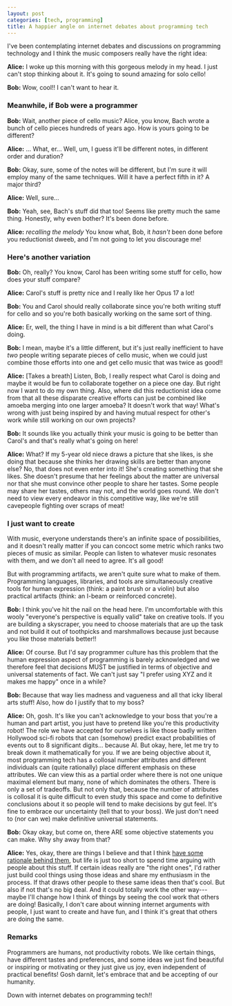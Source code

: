 ```yaml
---
layout: post
categories: [tech, programming]
title: A happier angle on internet debates about programming tech
---
```


I've been contemplating internet debates and discussions on programming technology and I think the music composers really have the right idea:

__Alice:__ I woke up this morning with this gorgeous melody in my head. I just can't stop thinking about it. It's going to sound amazing for solo cello!

__Bob:__ Wow, cool!! I can't want to hear it.

### Meanwhile, if Bob were a programmer

__Bob:__ Wait, another piece of cello music? Alice, you know, Bach wrote a bunch of cello pieces hundreds of years ago. How is yours going to be different? 

__Alice:__ ... What, er... Well, um, I guess it'll be different notes, in different order and duration?

__Bob:__ Okay, sure, some of the notes will be different, but I'm sure it will employ many of the same techniques. Will it have a perfect fifth in it? A major third?

__Alice:__ Well, sure...

__Bob:__ Yeah, see, Bach's stuff did that too! Seems like pretty much the same thing. Honestly, why even bother? It's been done before.

__Alice:__ _recalling the melody_ You know what, Bob, it _hasn't_ been done before you reductionist dweeb, and I'm not going to let you discourage me! 

### Here's another variation

__Bob:__ Oh, really? You know, Carol has been writing some stuff for cello, how does your stuff compare?

__Alice:__ Carol's stuff is pretty nice and I really like her Opus 17 a lot!

__Bob:__ You and Carol should really collaborate since you're both writing stuff for cello and so you're both basically working on the same sort of thing.

__Alice:__ Er, well, the thing I have in mind is a bit different than what Carol's doing.

__Bob:__ I mean, maybe it's a little different, but it's just really inefficient to have _two_ people writing separate pieces of cello music, when we could just combine those efforts into one and get cello music that was twice as good!!

__Alice:__ [Takes a breath] Listen, Bob, I really respect what Carol is doing and maybe it would be fun to collaborate together on a piece one day. But right now I want to do my own thing. Also, where did this reductionist idea come from that all these disparate creative efforts can just be combined like amoeba merging into one larger amoeba? It doesn't work that way! What's wrong with just being inspired by and having mutual respect for other's work while still working on our own projects?

__Bob:__ It sounds like you actually think your music is going to be better than Carol's and that's really what's going on here!

__Alice:__ What? If my 5-year old niece draws a picture that she likes, is she doing that because she thinks her drawing skills are better than anyone else? No, that does not even enter into it! She's creating something that she likes. She doesn't presume that her feelings about the matter are universal nor that she must convince other people to share her tastes. Some people may share her tastes, others may not, and the world goes round. We don't need to view every endeavor in this competitive way, like we're still cavepeople fighting over scraps of meat!

### I just want to create

With music, everyone understands there's an infinite space of possibilities, and it doesn't really matter if you can concoct some metric which ranks two pieces of music as similar. People can listen to whatever music resonates with them, and we don't all need to agree. It's all good!

But with programming artifacts, we aren't quite sure what to make of them. Programming languages, libraries, and tools are simultaneously creative tools for human expression (think: a paint brush or a violin) but also practical artifacts (think: an I-beam or reinforced concrete). 

__Bob:__ I think you've hit the nail on the head here. I'm uncomfortable with this wooly "everyone's perspective is equally valid" take on creative tools. If you are building a skyscraper, you need to choose materials that are up the task and not build it out of toothpicks and marshmallows because just because you like those materials better!!

__Alice:__ Of course. But I'd say programmer culture has this problem that the human expression aspect of programming is barely acknowledged and we therefore feel that decisions MUST be justified in terms of objective and universal statements of fact. We can't just say "I prefer using XYZ and it makes me happy" once in a while?

__Bob:__ Because that way lies madness and vagueness and all that icky liberal arts stuff! Also, how do I justify that to my boss?

__Alice:__ Oh, gosh. It's like you can't acknowledge to your boss that you're a human and part artist, you just have to pretend like you're this productivity robot! The role we have accepted for ourselves is like those badly written Hollywood sci-fi robots that can (somehow) predict exact probabilities of events out to 8 significant digits... because AI. But okay, here, let me try to break down it mathematically for you. If we are being objective about it, most programming tech has a collosal number attributes and different individuals can (quite rationally) place different emphasis on these attributes. We can view this as a partial order where there is not one unique maximal element but many, none of which dominates the others. There is only a set of tradeoffs. But not only that, because the number of attributes is collosal it is quite difficult to even study this space and come to definitive conclusions about it so people will tend to make decisions by gut feel. It's fine to embrace our uncertainty (tell that to your boss). We just don't need to (nor can we) make definitive universal statements.

__Bob:__ Okay okay, but come on, there ARE some objective statements you can make. Why shy away from that?

__Alice:__ Yes, okay, there are things I believe and that I think [have some rationale behind them](/2016-09-15/static-vs-dynamic.html), but life is just too short to spend time arguing with people about this stuff. If certain ideas really are "the right ones", I'd rather just build cool things using those ideas and share my enthusiasm in the process. If that draws other people to these same ideas then that's cool. But also if not that's no big deal. And it could totally work the other way---maybe I'll change how I think of things by seeing the cool work that others are doing! Basically, I don't care about winning internet arguments with people, I just want to create and have fun, and I think it's great that others are doing the same.

### Remarks

Programmers are humans, not productivity robots. We like certain things, have different tastes and preferences, and some ideas we just find beautiful or inspiring or motivating or they just give us joy, even independent of practical benefits! Gosh darnit, let's embrace that and be accepting of our humanity.

Down with internet debates on programming tech!!
